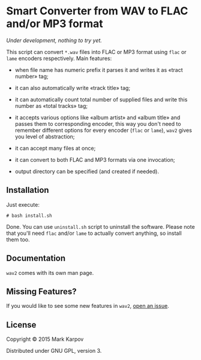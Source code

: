 # Smart Converter from WAV to FLAC and/or MP3 format

*Under development, nothing to try yet.*

This script can convert `*.wav` files into FLAC or MP3 format using `flac`
or `lame` encoders respectively. Main features:

* when file name has numeric prefix it parses it and writes it as «tract
  number» tag;

* it can also automatically write «track title» tag;

* it can automatically count total number of supplied files and write this
  number as «total tracks» tag;

* it accepts various options like «album artist» and «album title» and
  passes them to corresponding encoder, this way you don't need to remember
  different options for every encoder (`flac` or `lame`), `wav2` gives you
  level of abstraction;

* it can accept many files at once;

* it can convert to both FLAC and MP3 formats via one invocation;

* output directory can be specified (and created if needed).

## Installation

Just execute:

```
# bash install.sh
```

Done. You can use `uninstall.sh` script to uninstall the software. Please
note that you'll need `flac` and/or `lame` to actually convert anything, so
install them too.

## Documentation

`wav2` comes with its own man page.

## Missing Features?

If you would like to see some new features in `wav2`,
[open an issue](https://github.com/mrkkrp/wav2/issues).

## License

Copyright © 2015 Mark Karpov

Distributed under GNU GPL, version 3.
